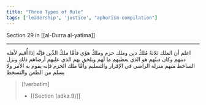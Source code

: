 ```yaml
---
title: "Three Types of Rule"
tags: ['leadership', 'justice', "aphorism-compilation"]
---
```


 Section 29 in [[al-Durra al-yatīma]]

---
اعلم أن الملك ثلاثةٌ مُلكُ دين وملك حزم وملكُ هوًى فأمَّا ملكُ الدِّين فإنَّه إذا أُقيم لأهله دينهم  وكان دينُهم هو الذي يعطيهم ما لَهم ويلحق بهم الذي عليهم أرضاهم ذلك ونزل الساخط منهم منزلة الراضي في الإقرار والتسليم وأمَّا ملك الحزم فإنه يقوم به الأمر ولا يسلم من الطعن والتسخط

> [!verbatim]
> - [[Section (adka.9)]]
